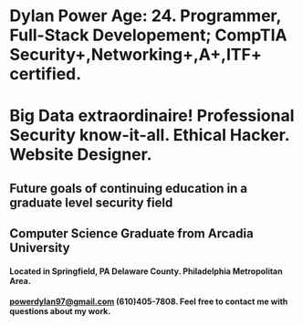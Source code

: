 # Dylan Power Age: 24. Programmer, Full-Stack Developement; CompTIA Security+,Networking+,A+,ITF+ certified.
# Big Data extraordinaire! Professional Security know-it-all. Ethical Hacker. Website Designer.
## Future goals of continuing education in a graduate level security field
## Computer Science Graduate from Arcadia University
#### Located in Springfield, PA Delaware County. Philadelphia Metropolitan Area.
#### powerdylan97@gmail.com (610)405-7808. Feel free to contact me with questions about my work.
<!---
powerdylan97/powerdylan97 is a ✨ special ✨ repository because its `README.md` (this file) appears on your GitHub profile.
You can click the Preview link to take a look at your changes.
--->
